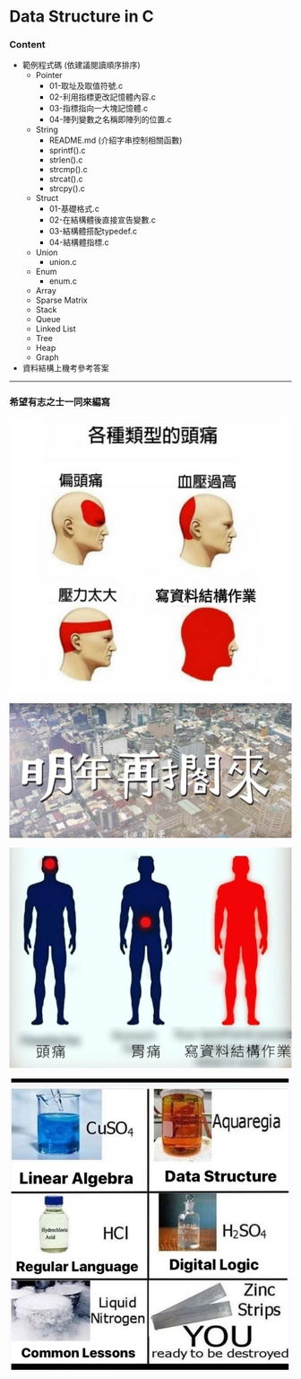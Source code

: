 # Data Structure in C

### Content

+ 範例程式碼 (依建議閱讀順序排序)
    + Pointer
        + 01-取址及取值符號.c
        + 02-利用指標更改記憶體內容.c
        + 03-指標指向一大塊記憶體.c
        + 04-陣列變數之名稱即陣列的位置.c
    + String
        + README.md (介紹字串控制相關函數)
        + sprintf().c
        + strlen().c
        + strcmp().c
        + strcat().c
        + strcpy().c
    + Struct
        + 01-基礎格式.c
        + 02-在結構體後直接宣告變數.c
        + 03-結構體搭配typedef.c
        + 04-結構體指標.c
    + Union
        + union.c
    + Enum
        + enum.c
    + Array
    + Sparse Matrix
    + Stack
    + Queue
    + Linked List
    + Tree
    + Heap
    + Graph
+ 資料結構上機考參考答案

---

### 希望有志之士一同來編寫

![寫資料結構作業](/%E5%81%8F%E9%A0%AD%E7%97%9B%E3%80%81%E8%A1%80%E5%A3%93%E9%81%8E%E9%AB%98.jpg)

![明年再擱來](/%E6%98%8E%E5%B9%B4%E5%86%8D%E6%93%B1%E4%BE%86.png)

![寫資料結構作業(2)](/%E9%A0%AD%E7%97%9B%E3%80%81%E8%83%83%E7%97%9B.png)

![資料結構的化學式](/%E5%8C%96%E5%AD%B8%E8%88%87%E8%B3%87%E5%B7%A5.jpg)
